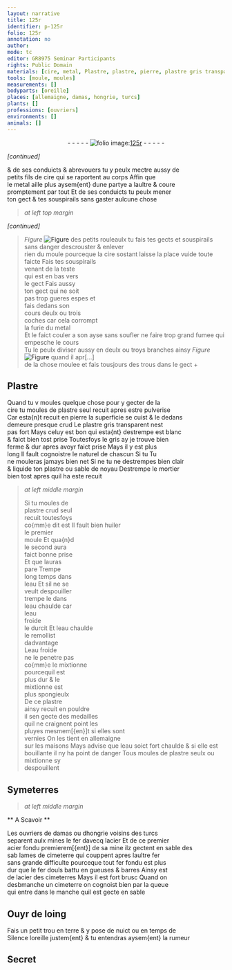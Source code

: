 ```yaml
---
layout: narrative
title: 125r
identifier: p-125r
folio: 125r
annotation: no
author:
mode: tc
editor: GR8975 Seminar Participants
rights: Public Domain
materials: [cire, metal, Plastre, plastre, pierre, plastre gris transparent, sable, mortier, huiler, eau, fer, acier, terre]
tools: [moule, moules]
measurements: []
bodyparts: [oreille]
places: [allemaigne, damas, hongrie, turcs]
plants: []
professions: [ouvriers]
environments: []
animals: []
---
```


<div class="folio" align="center">- - - - - <a href="http://gallica.bnf.fr/ark:/12148/btv1b10500001g/f255.item.r=" target="_blank"><img src="https://cu-mkp.github.io/2017-workshop-edition/assets/photo-icon.png" alt="folio image: " style="display:inline-block; margin-bottom:-3px;"/>125r</a> - - - - - </div>  
 
*[continued]*
  
& de ses conduicts & abrevouers tu y peulx mectre aussy de<br/> petits fils de <span class="m">cire</span> qui se raportent au corps Affin que<br/> le <span class="m">metal</span> aille plus aysem{ent} dune partye a laultre & coure<br/> promptement par tout Et de ses conduicts tu peulx mener<br/> ton gect & tes souspirails sans gaster aulcune chose
 
> *at left top margin*
> 
> 
>   
*[continued]*
 
> *Figure*
> <a href="https://drive.google.com/open?id=0B9-oNrvWdlO5ZHJJRXJlU2RFZlk" target="_blank"><img src="https://cu-mkp.github.io/GR8975-edition/assets/photo-icon.png" alt="Figure" style="display:inline-block; margin-bottom:-3px;"/></a>
 des petits rouleaulx tu fais tes gects et souspirails sans danger descrouster & enlever<br/> rien du <span class="tl">moule</span> pourceque la <span class="m">cire</span> sostant laisse la place vuide toute faicte Fais tes souspirails<br/> venant de la teste<br/> qui est en bas vers<br/> le gect Fais aussy<br/> ton gect qui ne soit<br/> pas <span class="del">trop</span> <span class="add">gueres</span> espes et<br/> fais dedans son<br/> cours deulx ou trois<br/> coches car cela corrompt<br/> la furie du <span class="m">metal</span><br/> Et le faict couler a son ayse sans soufler ne faire trop grand fumee qui empesche le cours<br/> Tu le peulx diviser aussy en deulx ou troys branches ainsy 
> *Figure*
> <a href="https://drive.google.com/open?id=0B9-oNrvWdlO5bDlqQzJZemktSFk" target="_blank"><img src="https://cu-mkp.github.io/GR8975-edition/assets/photo-icon.png" alt="Figure" style="display:inline-block; margin-bottom:-3px;"/></a>
 quand il apr[...]<br/> de la chose moulee et fais tousjours des trous dans le gect
 \+ 
 
  

## <span class="m">Plastre</span>

 
Quand tu <span class="del">v</span> moules quelque chose pour y gecter de la<br/> <span class="m">cire</span> tu moules de <span class="m">plastre</span> seul recuit apres estre pulverise<br/> Car esta{n}t recuit en <span class="m">pierre</span> la superficie se cuist & le dedans<br/> demeure presque crud Le <span class="m">plastre gris transparent</span> nest<br/> pas fort Mays celuy est bon qui esta{nt} destrempe est blanc<br/> & faict bien tost prise Toutesfoys le gris ay je trouve bien<br/> ferme & dur apres avoyr faict prise Mays il y est plus<br/> long Il fault cognoistre le naturel de chascun <span class="del">Si tu</span> Tu<br/> ne mouleras jamays bien net Si ne tu ne destrempes bien clair<br/> & liquide ton <span class="m">plastre</span> ou <span class="m">sable</span> de noyau Destrempe le <span class="del"><span class="m">mortier</span></span><br/> bien tost apres quil ha este recuit
 
> *at left middle margin*
> 
> 
>   Si tu moules de<br/> <span class="m">plastre</span> <span class="del">crud</span> seul<br/> recuit toutesfoys<br/> co{mm}e dit est Il fault bien <span class="m">huiler</span><br/> le premier<br/> <span class="tl">moule</span> Et qua{n}d<br/> le second aura<br/> faict bonne prise<br/> Et que lauras<br/> pare Trempe<br/> long temps dans<br/> l<span class="m">eau</span> Et sil ne se<br/> veult despouiller<br/> trempe le dans<br/> l<span class="m">eau</span> chaulde car<br/> l<span class="m">eau</span><br/> froide<br/> le durcit Et l<span class="m">eau</span> chaulde<br/> le remollist<br/> dadvantage<br/> L<span class="m">eau</span> froide<br/> ne le penetre pas<br/> co{mm}e le mixtionne<br/> pourcequil est<br/> plus dur & le<br/> mixtionne est<br/> plus spongieulx<br/> De ce <span class="m">plastre</span><br/> ainsy recuit en pouldre<br/> il sen gecte des medailles<br/> quil ne craignent point les<br/> pluyes mesmem[{en}]t si elles sont<br/> vernies On les tient en <span class="pl">allemaigne</span><br/> sur les maisons Mays advise que l<span class="m">eau</span> soict fort chaulde & si elle est<br/> bouillante il ny ha point de danger Tous <span class="tl">moules</span> de <span class="m">plastre</span> seulx ou mixtionne sy<br/> despouillent
 
 
  

## Symeterres

 
> *at left middle margin*
> 
> 
>   

** A Scavoir **

 
 
Les <span class="pro">ouvriers</span> de <span class="pl">damas</span> ou d<span class="pl">hongrie</span> voisins des <span class="pl">turcs</span><br/> separent aulx mines le <span class="m">fer</span> davecq l<span class="m">acier</span> Et de ce premier<br/> <span class="m">acier</span> fondu premierem[{ent}] de sa mine ilz gectent en sable des<br/> <span class="del">sab</span> lames de cimeterre qui couppent apres laultre <span class="m">fer</span><br/> sans grande difficulte pourceque tout <span class="m">fer</span> fondu est plus<br/> dur que le <span class="m">fer</span> douls battu en gueuses & barres Ainsy est<br/> de l<span class="m">acier</span> des cimeterres Mays il est fort brusc Quand on<br/> des<span class="del">b</span>manche un cimeterre on cognoist bien par la queue<br/> qui entre dans le manche quil est gecte en sable
 
 
  

## <span class="sn">Ouyr</span> de loing

 
Fais un petit trou en <span class="m">terre</span> & y pose de <span class="tmp">nuict</span> ou en temps de<br/> Silence l<span class="bp">oreille</span> justem{ent} & tu <span class="sn">entendras</span> aysem{ent} la rumeur
 
 
  

## Secret

 
